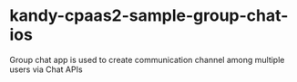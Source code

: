 # kandy-cpaas2-sample-group-chat-ios
Group chat app is used to create communication channel among multiple users via Chat APIs
